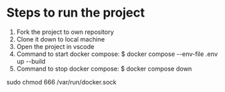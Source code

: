 # Steps to run the project

1. Fork the project to own repository
2. Clone it down to local machine 
3. Open the project in vscode
4. Command to start docker compose: 
    $ docker compose --env-file .env up --build
5. Command to stop docker compose: 
    $ docker compose down

sudo chmod 666 /var/run/docker.sock